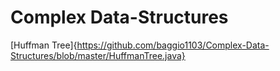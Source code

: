 # Complex Data-Structures
[Huffman Tree]{https://github.com/baggio1103/Complex-Data-Structures/blob/master/HuffmanTree.java}
